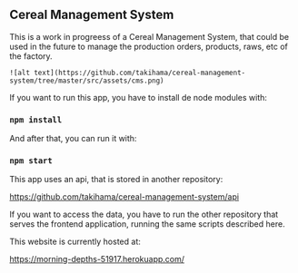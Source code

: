 
## Cereal Management System
This is a work in progreess of a Cereal Management System, that could be used in the future to manage the production orders, products, raws, etc of the factory.
```
![alt text](https://github.com/takihama/cereal-management-system/tree/master/src/assets/cms.png)
```
If you want to run this app, you have to install de node modules with:

### `npm install`

And after that, you can run it with:

### `npm start`

This app uses an api, that is stored in another repository:

https://github.com/takihama/cereal-management-system/api

If you want to access the data, you have to run the other repository that serves the frontend application, running the same scripts described here.

This website is currently hosted at: 

https://morning-depths-51917.herokuapp.com/